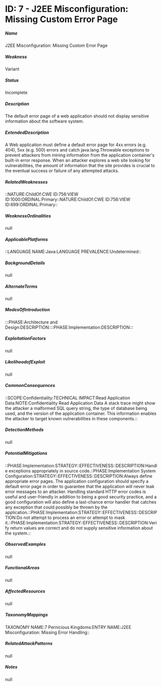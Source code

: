 # ID: 7 - J2EE Misconfiguration: Missing Custom Error Page
<h5>Name</h5>J2EE Misconfiguration: Missing Custom Error Page
<h5>Weakness</h5>Variant
<h5>Status</h5>Incomplete
<h5>Description</h5>The default error page of a web application should not display sensitive information about the software system.
<h5>ExtendedDescription</h5>A Web application must define a default error page for 4xx errors (e.g. 404), 5xx (e.g. 500) errors and catch java.lang.Throwable exceptions to prevent attackers from mining information from the application container's built-in error response. When an attacker explores a web site looking for vulnerabilities, the amount of information that the site provides is crucial to the eventual success or failure of any attempted attacks.
<h5>RelatedWeaknesses</h5>::NATURE:ChildOf:CWE ID:756:VIEW ID:1000:ORDINAL:Primary::NATURE:ChildOf:CWE ID:756:VIEW ID:699:ORDINAL:Primary::
<h5>WeaknessOrdinalities</h5>null
<h5>ApplicablePlatforms</h5>::LANGUAGE NAME:Java:LANGUAGE PREVALENCE:Undetermined::
<h5>BackgroundDetails</h5>null
<h5>AlternateTerms</h5>null
<h5>ModesOfIntroduction</h5>:::PHASE:Architecture and Design:DESCRIPTION::::PHASE:Implementation:DESCRIPTION:::
<h5>ExploitationFactors</h5>null
<h5>LikelihoodofExploit</h5>null
<h5>CommonConsequences</h5>::SCOPE:Confidentiality:TECHNICAL IMPACT:Read Application Data:NOTE:Confidentiality Read Application Data A stack trace might show the attacker a malformed SQL query string, the type of database being used, and the version of the application container. This information enables the attacker to target known vulnerabilities in these components.::
<h5>DetectionMethods</h5>null
<h5>PotentialMitigations</h5>::PHASE:Implementation:STRATEGY::EFFECTIVENESS::DESCRIPTION:Handle exceptions appropriately in source code.::PHASE:Implementation System Configuration:STRATEGY::EFFECTIVENESS::DESCRIPTION:Always define appropriate error pages. The application configuration should specify a default error page in order to guarantee that the application will never leak error messages to an attacker. Handling standard HTTP error codes is useful and user-friendly in addition to being a good security practice, and a good configuration will also define a last-chance error handler that catches any exception that could possibly be thrown by the application.::PHASE:Implementation:STRATEGY::EFFECTIVENESS::DESCRIPTION:Do not attempt to process an error or attempt to mask it.::PHASE:Implementation:STRATEGY::EFFECTIVENESS::DESCRIPTION:Verify return values are correct and do not supply sensitive information about the system.::
<h5>ObservedExamples</h5>null
<h5>FunctionalAreas</h5>null
<h5>AffectedResources</h5>null
<h5>TaxonomyMappings</h5>TAXONOMY NAME:7 Pernicious Kingdoms:ENTRY NAME:J2EE Misconfiguration: Missing Error Handling::
<h5>RelatedAttackPatterns</h5>null
<h5>Notes</h5>null


